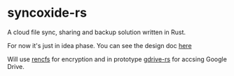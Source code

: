 # syncoxide-rs

A cloud file sync, sharing and backup solution written in Rust.

For now it's just in idea phase. You can see the design doc [here](https://www.canva.com/design/DAGI-5FeEEA/2IwzP0vp45dvSarZd_drzA/view?utm_content=DAGI-5FeEEA&utm_campaign=designshare&utm_medium=link&utm_source=editor)

Will use [rencfs](https://github.com/radumarias/rencfs) for encryption and in prototype [gdrive-rs](https://github.com/radumarias/gdrive-rs) for accsing Google Drive.
